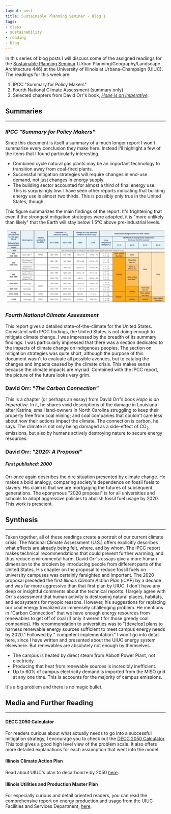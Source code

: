 ```yaml
---
layout: post
title: Sustainable Planning Seminar - Blog 1
tags:
- class
- sustainability
- reading
- blog
---
```


In this series of blog posts I will discuss some of the assigned readings
for the [Sustainable Planning Seminar](https://courses.illinois.edu/schedule/2021/spring/LA/446)
(Urban Planning/Geography/Landscape Architecture 446) at the University of Illinois
at Urbana-Champaign (UIUC).
The readings for this week are:
1. IPCC "Summary for Policy Makers"
2. Fourth National Climate Assessment (summary only)
3. Selected chapters from David Orr's book, [_Hope is an Imperative_](https://smile.amazon.com/Hope-Imperative-Essential-David-Orr/dp/1597267007/ref=sr_1_1?dchild=1&keywords=hope+is+an+imperative&qid=1612207940&sr=8-1).


## Summaries
---

### _IPCC "Summary for Policy Makers"_

Since this document is itself a summary of a much longer report I won't summarize
every conclusion they make here. Instead I'll highlight a few of the items that
I found particularly interesting.
* Combined cycle natural gas plants may be an important technology to transition
away from coal-fired plants.
* Successful mitigation strategies will require changes in end-use demand, not
just changes in energy supply.
* The building sector accounted for almost a third of final energy use. This
is surprisingly low. I have seen other reports indicating that building energy
use is almost two thirds. This is possibly only true in the United States, though.

This figure summarizes the main findings of the report. It's frightening that
even if the strongest mitigation strategies were adopted, it is "more unlikely
than likely" that the Earth will stay below 1.5°C above pre-industrial levels.

![summarytable](/assets/images/ipcc_scenarios_table.png)

### _Fourth National Climate Assessment_

This report gives a detailed state-of-the-climate for the United States.
Consistent with IPCC findings, the United States is not doing enough to
mitigate climate change. I was impressed by the breadth of its summary findings.
I was particularly impressed that there was a section dedicated to the impacts
of climate change on indigenous peoples. The section on mitigation strategies
was quite short, although the purpose of this document wasn't to evaluate
all possible avenues, but to catalog the changes and impacts caused by the climate
crisis. This makes sense because the climate impacts are myriad. Combined
with the IPCC report, the picture of the future looks very grim.


### David Orr: _"The Carbon Connection"_

This is a chapter (or perhaps an essay) from David Orr's book _Hope is an Imperative_.
In it, he shares vivid descriptions of the damage in Louisiana after Katrina;
small land-owners in North Carolina struggling to keep their property free from
coal mining; and coal companies that couldn't care less about how their actions
impact the climate. The connection is carbon, he says. The climate is not only
being damaged as a side-effect of CO<sub>2</sub> emissions, but also by humans
actively destroying nature to secure energy resources.


### David Orr: _"2020: A Proposal"_
##### First published: 2000

Orr once again describes the dire situation presented by climate change. He makes
a bold analogy, comparing society's dependence on fossil fuels to slavery. His
claim is that we are mortgaging the futures of subsequent generations. The
eponymous "2020 proposal" is for all universities and schools to adopt aggressive
policies to abolish fossil fuel usage by 2020. This work is prescient.


## Synthesis
---
Taken together, all of these readings create a portrait of our current climate
crisis. The National Climate Assessment (U.S.) offers explicitly describes
what effects are already being felt, where, and by whom. The IPCC report makes
technical recommendations that could prevent further warming, and thus reduce
environmental harm. David Orr's essays give a more human dimension to the problem
by introducing people from different parts of the United States. His chapter on
the proposal to reduce fossil fuels on university campuses was certainly farsighted
and important. The 2020 proposal preceded the first _Illinois Climate Action Plan_
(iCAP) by a decade and was far more aggressive than that first plan by UIUC. I
don't have any deep or insightful comments about the technical reports. I largely agree
with Orr's assessment that human activity is destroying natural places, habitats,
and ecosystems for myopic reasons. However, his suggestions for
replacing our coal energy trivialized an immensely challenging problem. He mentions
in "Carbon Connection" that we have enough energy resources from renewables to
get off of coal (if only it weren't for those greedy coal companies). His
recommendation to universities was to "[develop] plans to harness renewable
energy sources sufficient to meet campus energy needs by 2020." Followed by "
competent implementation."
I won't go into detail here, since I have written and presented about the UIUC
energy system elsewhere. But renewables are absolutely not enough by themselves.
* The campus is heated by direct steam from Abbott Power Plant, not electricity.
* Producing that heat from renewable sources is incredibly inefficient.
* Up to 60% of campus electricity demand is imported from the MISO grid at any
one time. This is accounts for the majority of campus emissions.

It's a big problem and there is no magic bullet.

## Media and Further Reading
---
#### DECC 2050 Calculator

For readers curious about what actually needs to go into a successful mitigation
strategy, I encourage you to check out the [DECC 2050 Calculator](http://2050-calculator-tool.decc.gov.uk/#/calculator). This tool gives a good high level view of the problem scale. It
also offers more detailed explanations for each assumption that went into the model.

#### Illinois Climate Action Plan

Read about UIUC's plan to decarbonize by 2050 [here](https://icap.sustainability.illinois.edu/).


#### Illinois Utilities and Production Master Plan

For especially curious and detail oriented readers, you can read the comprehensive
report on energy production and usage from the UIUC Facilities and Services Department,
[here](https://fs.illinois.edu/docs/default-source/utilities-energy/utilities-master-plan_.pdf?sfvrsn=16bbfbea_0).
